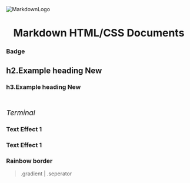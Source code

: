 <link rel="stylesheet" href="../source.css">
<link rel="stylesheet" href="https://cdn.jsdelivr.net/npm/bootstrap-icons@1.5.0/font/bootstrap-icons.css">
<img src="../../media/index/markdown-mark-white.svg" alt="MarkdownLogo" class="center">
<h1 class="anim2" style="text-align: center">Markdown HTML/CSS Documents</h1>



### Badge
<h2>h2.Example heading <span class="badge bg-secondary text-light">New</span></h3>
<h3>h3.Example heading <span class="badge badge-success-lighten">New</span></h3></br>

<i class="bi bi-terminal" style="font-size: 1.2rem;"> Terminal</i>



### Text Effect 1
> 
<div class="anim1"><h3>Text Effect 1</h3></div>

### Rainbow border 
> .gradient | .seperator 
<div class="seperator gradient"></div>
